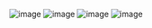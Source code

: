 ![image](https://github.com/shivamgoel7764/Microsoft-Azure-Developer-Associate-AZ-204-Professional-Certificate-Coursera-Answers/assets/103335994/9bd8c5b4-a33a-4a3f-953d-7aa3693425d3)
![image](https://github.com/shivamgoel7764/Microsoft-Azure-Developer-Associate-AZ-204-Professional-Certificate-Coursera-Answers/assets/103335994/7c2739db-1421-4027-9c58-cce8387d67e3)
![image](https://github.com/shivamgoel7764/Microsoft-Azure-Developer-Associate-AZ-204-Professional-Certificate-Coursera-Answers/assets/103335994/9b9bd0ee-3f4f-4852-8a61-a8ef330ab569)
![image](https://github.com/shivamgoel7764/Microsoft-Azure-Developer-Associate-AZ-204-Professional-Certificate-Coursera-Answers/assets/103335994/d997acc9-edeb-4ebc-a92c-c9699e4eabec)

